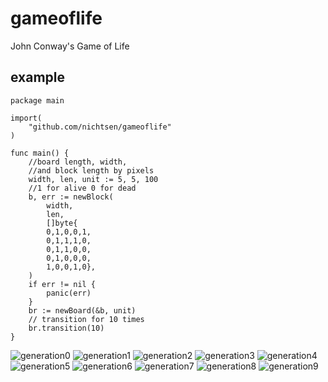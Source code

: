 # gameoflife
John Conway's  Game of Life


## example

```
package main

import(
	"github.com/nichtsen/gameoflife"
)

func main() {
	//board length, width,
	//and block length by pixels
	width, len, unit := 5, 5, 100
	//1 for alive 0 for dead
	b, err := newBlock(
		width,
		len,
		[]byte{
		0,1,0,0,1,
		0,1,1,1,0,
		0,1,1,0,0,
		0,1,0,0,0,
		1,0,0,1,0},
	)
	if err != nil {
		panic(err)
	}
	br := newBoard(&b, unit)
	// transition for 10 times
	br.transition(10)
}
```
![generation0](img/generation0.jpg)
![generation1](img/generation1.jpg)
![generation2](img/generation2.jpg)
![generation3](img/generation3.jpg)
![generation4](img/generation4.jpg)
![generation5](img/generation5.jpg)
![generation6](img/generation6.jpg)
![generation7](img/generation7.jpg)
![generation8](img/generation8.jpg)
![generation9](img/generation9.jpg)
